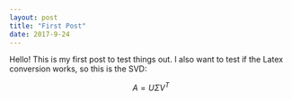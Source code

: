 ```yaml
---
layout: post
title: "First Post"
date: 2017-9-24
---
```

<script src="https://cdnjs.cloudflare.com/ajax/libs/mathjax/2.7.0/MathJax.js?config=TeX-AMS-MML_HTMLorMML" type="text/javascript"></script>

Hello! This is my first post to test things out. I also want to test if the Latex conversion works, so this is the SVD:

$$A=U\Sigma V^T$$
